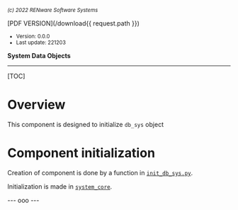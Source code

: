 <small>*(c) 2022 RENware Software Systems*</small>

[PDF VERSION](/download{{ request.path }})

<small>

* Version: 0.0.0
* Last update: 221203
</small>

**System Data Objects**

***

[TOC]

# Overview

This component is designed to initialize `db_sys` object




# Component initialization

Creation of component is done by a function in [`init_db_sys.py`](/sys_data/init_db_sys.py).

Initialization is made in [`system_core`](/sys_core/README_sys_core.md).



--- ooo ---
